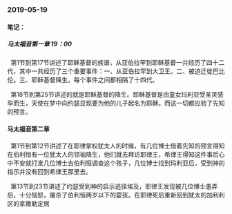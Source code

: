 ### 2019-05-19

#### 笔记：

##### 马太福音第一章 19：00

&nbsp;   第1节到第17节讲述了耶稣基督的族谱，从亚伯拉罕到耶稣基督一共经历了四十二代，其中一共经历了三个重要事件：一、从亚伯拉罕到大卫王。二、被迫迁徙巴比伦。三、耶稣基督降生。每个事件之间都相隔了十四代。

&nbsp;   第18节到第25节讲述的就是耶稣基督的降生。耶稣基督是由童女玛利亚受圣灵感孕而生，天使在梦中向约瑟显现要为他的儿子起名为耶稣。而这一切都应验了先知的预言。

#### 马太福音第二章 

&nbsp;   第1节到第12节讲述了在耶律掌权犹太人的时候，有几位博士借着先知的预言得知在伯利恒有一位犹太人的领袖降生，他们就去拜访耶律王，希律王得知这件事后心中不安就打发几位博士去伯利恒调查这个孩子，几位博士找到玛利亚后，受到神的指示并没有回到希律王那里去。

&nbsp;   第13节到23节讲述了约瑟受到神的启示逃往埃及，耶律王发现被几位博士愚弄后，十分恼怒，屠杀了伯利恒两岁以下的婴孩。在耶律死后重新回到犹太的加利利区的拿撒勒定居
